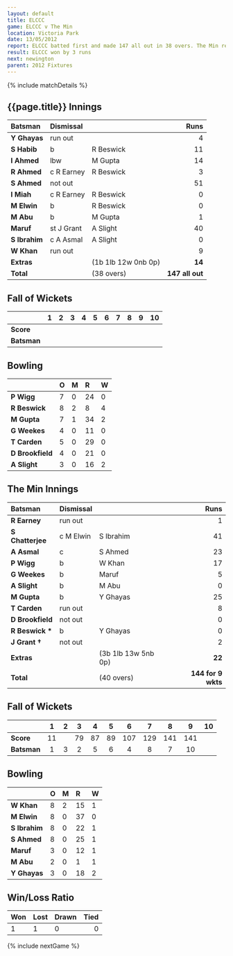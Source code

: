 ```yaml
---
layout: default
title: ELCCC
game: ELCCC v The Min
location: Victoria Park
date: 13/05/2012
report: ELCCC batted first and made 147 all out in 38 overs. The Min replied with 144 for 9 wkts in 40 overs
result: ELCCC won by 3 runs
next: newington
parent: 2012 Fixtures
---
```


{% include matchDetails %}

## {{page.title}} Innings

| Batsman | Dismissal |  | Runs |
|:---|:---|---|---:|
| **Y Ghayas** | run out |  | 4 |
| **S Habib** | b | R Beswick | 11 |
| **I Ahmed** | lbw | M Gupta | 14 |
| **R Ahmed** | c R Earney | R Beswick | 3 |
| **S Ahmed** | not out |  | 51 |
| **I Miah** | c R Earney | R Beswick | 0 |
| **M Elwin** | b | R Beswick | 0 |
| **M Abu** | b | M Gupta | 1 |
| **Maruf** | st J Grant | A Slight | 40 |
| **S Ibrahim** | c A Asmal | A Slight | 0 |
| **W Khan** | run out |  | 9 |
| **Extras** | | (1b 1lb 12w 0nb 0p) | **14** |
| **Total** | | (38 overs) | **147 all out** |

## Fall of Wickets

| | 1 | 2 | 3 | 4 | 5 | 6 | 7 | 8 | 9 | 10 |
|---|:---:|:---:|:---:|:---:|:---:|:---:|:---:|:---:|:---:|:---:|
| **Score** |  |  |  |  |  |  |  |  |  |  |
| **Batsman** |  |  |  |  |  |  |  |  |  |  |

## Bowling

| | O | M | R | W |
|---|:---|:---|:---|:---|
| **P Wigg** | 7 | 0 | 24 | 0 |
| **R Beswick** | 8 | 2 | 8 | 4 |
| **M Gupta** | 7 | 1 | 34 | 2 |
| **G Weekes** | 4 | 0 | 11 | 0 |
| **T Carden** | 5 | 0 | 29 | 0 |
| **D Brookfield** | 4 | 0 | 21 | 0 |
| **A Slight** | 3 | 0 | 16 | 2 |

## The Min Innings

| Batsman | Dismissal |  | Runs |
|:---|:---|---|---:|
| **R Earney** | run out |  | 1 |
| **S Chatterjee** | c M Elwin | S Ibrahim | 41 |
| **A Asmal** | c | S Ahmed | 23 |
| **P Wigg** | b | W Khan | 17 |
| **G Weekes** | b | Maruf | 5 |
| **A Slight** | b | M Abu | 0 |
| **M Gupta** | b | Y Ghayas | 25 |
| **T Carden** | run out |  | 8 |
| **D Brookfield** | not out |  | 0 |
| **R Beswick &#42;** | b | Y Ghayas | 0 |
| **J Grant &#8224;** | not out |  | 2 |
| **Extras** | | (3b 1lb 13w 5nb 0p) | **22** |
| **Total** | | (40 overs) | **144 for 9 wkts** |

## Fall of Wickets

| | 1 | 2 | 3 | 4 | 5 | 6 | 7 | 8 | 9 | 10 |
|---|:---:|:---:|:---:|:---:|:---:|:---:|:---:|:---:|:---:|:---:|
| **Score** | 11 |  | 79 | 87 | 89 | 107 | 129 | 141 | 141 |  |
| **Batsman** | 1 | 3 | 2 | 5 | 6 | 4 | 8 | 7 | 10 |  |

## Bowling

| | O | M | R | W |
|---|:---|:---|:---|:---|
| **W Khan** | 8 | 2 | 15 | 1 |
| **M Elwin** | 8 | 0 | 37 | 0 |
| **S Ibrahim** | 8 | 0 | 22 | 1 |
| **S Ahmed** | 8 | 0 | 25 | 1 |
| **Maruf** | 3 | 0 | 12 | 1 |
| **M Abu** | 2 | 0 | 1 | 1 |
| **Y Ghayas** | 3 | 0 | 18 | 2 |

## Win/Loss Ratio

| Won | Lost | Drawn | Tied |
|:---|:---|:---|---:|
| 1 | 1 | 0 | 0 |

{% include nextGame %}
